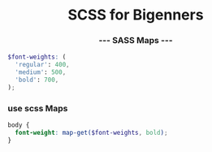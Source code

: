 <p align="center">
  <h1 align="center">SCSS for Bigenners</h1>
  <h3 align="center">--- SASS Maps ---</h3>

```scss
$font-weights: (
  'regular': 400,
  'medium': 500,
  'bold': 700,
);
```

### use scss Maps

```scss
body {
  font-weight: map-get($font-weights, bold);
}
```
